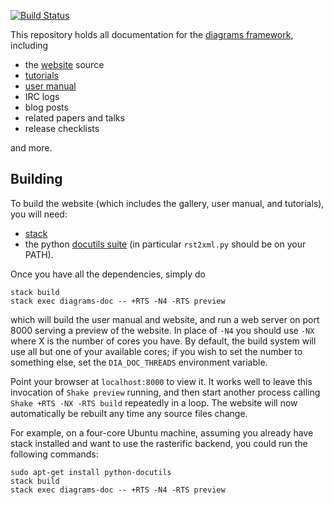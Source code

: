 [![Build Status](https://secure.travis-ci.org/diagrams/diagrams-doc.png)](http://travis-ci.org/diagrams/diagrams-doc)

This repository holds all documentation for the
[diagrams framework](http://projects.haskell.org/diagrams), including

* the [website](http://projects.haskell.org/diagrams) source
* [tutorials](http://projects.haskell.org/diagrams/documentation.html)
* [user manual](http://projects.haskell.org/diagrams/doc/manual.html)
* IRC logs
* blog posts
* related papers and talks
* release checklists

and more.

## Building

To build the website (which includes the gallery, user manual, and
tutorials), you will need:

* [stack](http://github.com/commercialhaskell/stack)
* the python [docutils suite](http://docutils.sourceforge.net/) (in
  particular `rst2xml.py` should be on your PATH).

Once you have all the dependencies, simply do

    stack build
    stack exec diagrams-doc -- +RTS -N4 -RTS preview

which will build the user manual and website, and run a web server on
port 8000 serving a preview of the website. In place of `-N4` you
should use `-NX` where X is the number of cores you have. By default,
the build system will use all but one of your available cores; if you
wish to set the number to something else, set the `DIA_DOC_THREADS`
environment variable.

Point your browser at `localhost:8000` to view it.  It works well to
leave this invocation of `Shake preview` running, and then start
another process calling `Shake +RTS -NX -RTS build` repeatedly in a
loop.  The website will now automatically be rebuilt any time any
source files change.

For example, on a four-core Ubuntu machine, assuming you already have
stack installed and want to use the rasterific backend, you could
run the following commands:

```
sudo apt-get install python-docutils
stack build
stack exec diagrams-doc -- +RTS -N4 -RTS preview
```
